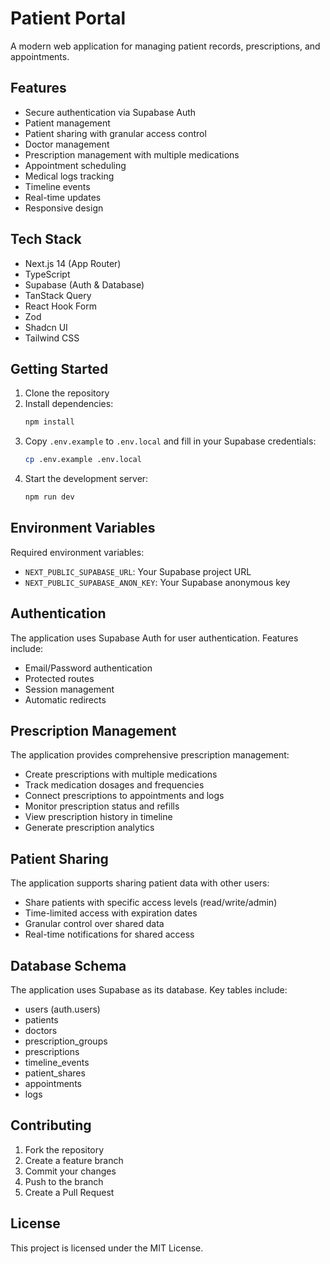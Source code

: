 # Patient Portal

A modern web application for managing patient records, prescriptions, and appointments.

## Features

- Secure authentication via Supabase Auth
- Patient management
- Patient sharing with granular access control
- Doctor management
- Prescription management with multiple medications
- Appointment scheduling
- Medical logs tracking
- Timeline events
- Real-time updates
- Responsive design

## Tech Stack

- Next.js 14 (App Router)
- TypeScript
- Supabase (Auth & Database)
- TanStack Query
- React Hook Form
- Zod
- Shadcn UI
- Tailwind CSS

## Getting Started

1. Clone the repository
2. Install dependencies:
   ```bash
   npm install
   ```
3. Copy `.env.example` to `.env.local` and fill in your Supabase credentials:
   ```bash
   cp .env.example .env.local
   ```
4. Start the development server:
   ```bash
   npm run dev
   ```

## Environment Variables

Required environment variables:

- `NEXT_PUBLIC_SUPABASE_URL`: Your Supabase project URL
- `NEXT_PUBLIC_SUPABASE_ANON_KEY`: Your Supabase anonymous key

## Authentication

The application uses Supabase Auth for user authentication. Features include:

- Email/Password authentication
- Protected routes
- Session management
- Automatic redirects

## Prescription Management

The application provides comprehensive prescription management:

- Create prescriptions with multiple medications
- Track medication dosages and frequencies
- Connect prescriptions to appointments and logs
- Monitor prescription status and refills
- View prescription history in timeline
- Generate prescription analytics

## Patient Sharing

The application supports sharing patient data with other users:

- Share patients with specific access levels (read/write/admin)
- Time-limited access with expiration dates
- Granular control over shared data
- Real-time notifications for shared access

## Database Schema

The application uses Supabase as its database. Key tables include:

- users (auth.users)
- patients
- doctors
- prescription_groups
- prescriptions
- timeline_events
- patient_shares
- appointments
- logs

## Contributing

1. Fork the repository
2. Create a feature branch
3. Commit your changes
4. Push to the branch
5. Create a Pull Request

## License

This project is licensed under the MIT License. 